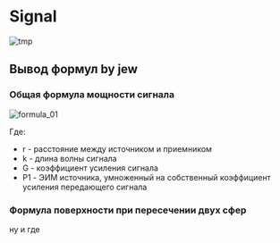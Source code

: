 # Signal

![tmp](https://github.com/Mngdd/Signal/assets/74361463/1672101d-1c01-48ef-baab-496c6aaca348)


## Вывод формул by jew

### Общая формула мощности сигнала
![formula_01](https://github.com/Mngdd/Signal/assets/74361463/96ff7a79-c20c-4348-ae8a-bac80024d5b8)

Где:
* r - расстояние между источником и приемником
* k - длина волны сигнала
* G - коэффициент усиления сигнала
* P1 - ЭИМ источника, умноженный на собственный коэффициент усиления передающего сигнала

### Формула поверхности при пересечении двух сфер

ну и где
